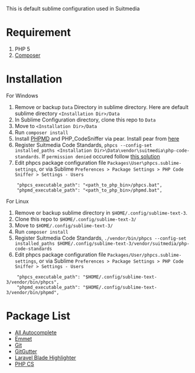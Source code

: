 This is default sublime configuration used in Suitmedia

# Requirement

1. PHP 5
1. [Composer](https://getcomposer.org)

# Installation

For Windows

1. Remove or backup `Data` Directory in sublime directory. Here are default sublime directory `<Installation Dir>/Data`
1. In Sublime Configuration directory, clone this repo to `Data`
1. Move to `<Installation Dir>/Data`
1. Run `composer install`
1. Install [PHPMD](http://pear.phpmd.org/) and  PHP_CodeSniffer via pear. Install pear from [here](https://pear.php.net/manual/en/installation.getting.php)
1. Register Suitmedia Code Standards, `phpcs --config-set installed_paths <Installation Dir>\Data\vendor\suitmedia\php-code-standards`.
If `permission denied` occured follow [this solution](http://stackoverflow.com/questions/10397203/php-pear-on-windows-tries-to-open-c-windows-pear-ini-for-writing-even-though-t)
1. Edit phpcs package configuration file `Packages\User\phpcs.sublime-settings`, or via Sublime `Preferences > Package Settings > PHP Code Sniffer > Settings - Users`
```
    "phpcs_executable_path": "<path_to_php_bin>/phpcs.bat",
    "phpmd_executable_path": "<path_to_php_bin>/phpmd.bat",
```

For Linux

1. Remove or backup sublime directory in `$HOME/.config/sublime-text-3`.
1. Clone this repo to `$HOME/.config/sublime-text-3/`
1. Move to `$HOME/.config/sublime-text-3/`
1. Run `composer install`
1. Register Suitmedia Code Standards, `./vendor/bin/phpcs --config-set installed_paths $HOME/.config/sublime-text-3/vendor/suitmedia/php-code-standards`
1. Edit phpcs package configuration file `Packages/User/phpcs.sublime-settings`, or via Sublime `Preferences > Package Settings > PHP Code Sniffer > Settings - Users`
```
    "phpcs_executable_path": "$HOME/.config/sublime-text-3/vendor/bin/phpcs",
    "phpmd_executable_path": "$HOME/.config/sublime-text-3/vendor/bin/phpmd",
```

# Package List

- [All Autocomplete](https://github.com/alienhard/SublimeAllAutocomplete)
- [Emmet](https://github.com/emmetio/emmet)
- [Git](https://github.com/kemayo/sublime-text-git)
- [GitGutter](https://github.com/jisaacks/GitGutter)
- [Laravel Blade Highlighter](https://github.com/Medalink/laravel-blade)
- [PHP CS](https://github.com/benmatselby/sublime-phpcs)


